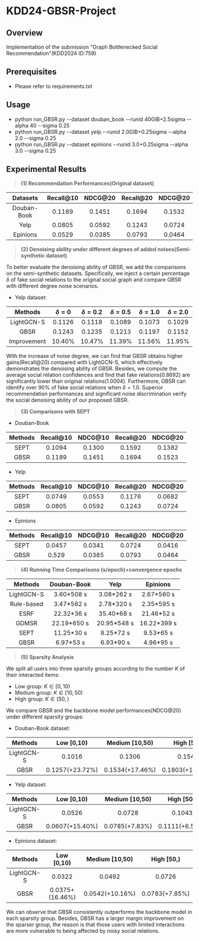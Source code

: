 # KDD24-GBSR-Project

Overview
--------
Implementation of the submission "Graph Bottlenecked Social Recommendation"(KDD2024 ID:759)

Prerequisites
-------------
* Please refer to requirements.txt

Usage
-----
* python run_GBSR.py --dataset douban_book --runid 40GIB+2.5sigma --alpha 40 --sigma 0.25
* python run_GBSR.py --dataset yelp --runid 2.0GIB+0.25sigma --alpha 2.0 --sigma 0.25
* python run_GBSR.py --dataset epinions --runid 3.0+0.25sigma --alpha 3.0 --sigma 0.25

Experimental Results
--------------------
> **(1) Recommendation Performances(Original dataset)**

|Datasets|Recall@10|NDCG@20|Recall@20|NDCG@20|
|:---:|:---:|:---:|:---:|:---:|
|Douban-Book|0.1189|0.1451|0.1694|0.1532|
|Yelp|0.0805|0.0592|0.1243|0.0724|
|Epinions|0.0529|0.0385|0.0793|0.0464|

> **(2) Denoising ability under different degrees of added noises(Semi-synthetic dataset)**

To better evaluate the denoising ability of GBSR, we add the comparisons on the semi-synthetic datasets. Specifically, we inject a certain percentage $\delta$ of fake social relations to the original social graph and compare GBSR with different degree noise scenarios.
* Yelp dataset:
  
| Methods | $\delta=0$ | $\delta=0.2$ | $\delta=0.5$ |$\delta=1.0$ |$\delta=2.0$ |
|:---:|:---:|:---:|:---:|:---:|:---:|
|LightGCN-S| 0.1126|0.1118 |0.1089|0.1073|0.1029 |
| GBSR   | 0.1243 | 0.1235|0.1213|0.1197|0.1152|
|Improvement|10.40%|10.47%|11.39%|11.56%|11.95%|

With the increase of noise degree, we can find that GBSR obtains higher gains(Recall@20) compared with LightGCN-S, which effectively demonstrates the denoising ability of GBSR.
Besides, we compute the average social relation confidences and find that fake relations(0.8692) are significantly lower than original relations(1.0004). Furthermore, GBSR can identify over 90% of fake social relations when $\delta=1.0$. Superior recommendation performances and significant noise discrimination verify the social denoising ability of our proposed GBSR.

> **(3) Comparisons with SEPT**

* Douban-Book
  
|Methods|Recall@10|NDCG@10|Recall@20|NDCG@20|
|:---:|:---:|:---:|:---:|:---:|
|SEPT|0.1094|0.1300|0.1592|0.1382|
|GBSR|0.1189|0.1451|0.1694|0.1523|

* Yelp

|Methods|Recall@10|NDCG@10|Recall@20|NDCG@20|
|:---:|:---:|:---:|:---:|:---:|
|SEPT|0.0749|0.0553|0.1176|0.0682|
|GBSR|0.0805|0.0592|0.1243|0.0724|

* Epinions

|Methods|Recall@10|NDCG@10|Recall@20|NDCG@20|
|:---:|:---:|:---:|:---:|:---:|
|SEPT|0.0457|0.0341|0.0724|0.0416|
|GBSR|0.529|0.0385|0.0793|0.0464|
  
> **(4) Running Time Comparisons (s/epoch)+convergence epochs**

|Methods|Douban-Book|Yelp|Epinions|
|:---:|:---:|:---:|:---:|
|LightGCN-S|3.60*508 s|3.08*262 s|2.67*560 s|
|Rule-based|3.47*562 s|2.78*320 s|2.35*595 s|
|ESRF|22.32*36 s|35.40*68 s|21.46*52 s|
|GDMSR|22.19*650 s|20.95*548 s|16.22*399 s|
|SEPT|11.25*30 s|8.25*72 s| 9.53*65 s| 
|GBSR|6.97*53 s|6.93*90 s|4.96*95 s|

> **(5) Sparsity Analysis**

We split all users into three sparsity groups according to the number $K$ of their interacted items:
* Low group: $K\in [0,10)$
* Medium group: $K\in [10, 50)$
* High group: $K\in [50,)$

We compare GBSR and the backbone model performances(NDCG@20) under different sparsity groups:
* Douban-Book dataset:
  
|Methods|Low [0,10)|Medium [10,50)|High [50,)|
|:---:|:---:|:---:|:---:|
|LightGCN-S|0.1016|0.1306|0.1548|
|GBSR|0.1257(+23.72%)|0.1534(+17.46%)|0.1803(+16.47%)|

* Yelp dataset:
  
|Methods|Low [0,10)|Medium [10,50)|High [50,)|
|:---:|:---:|:---:|:---:|
|LightGCN-S|0.0526|0.0728|0.1043|
|GBSR|0.0607(+15.40%)|0.0785(+7.83%)|0.1111(+6.52%)|

* Epinions dataset:
  
|Methods|Low [0,10)|Medium [10,50)|High [50,)|
|:---:|:---:|:---:|:---:|
|LightGCN-S|0.0322|0.0492|0.0726|
|GBSR|0.0375+(16.46%)|0.0542(+10.16%)|0.0783(+7.85%)|

We can observe that GBSR consistently outperforms the backbone model in each sparsity group. Besides, GBSR has a larger margin improvement on the sparser group, the reason is that those users with limited interactions are more vulnerable to being affected by noisy social relations.
